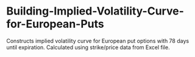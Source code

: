 # Building-Implied-Volatility-Curve-for-European-Puts
Constructs implied volatility curve for European put options with 78 days until expiration. Calculated using strike/price data from Excel file.
